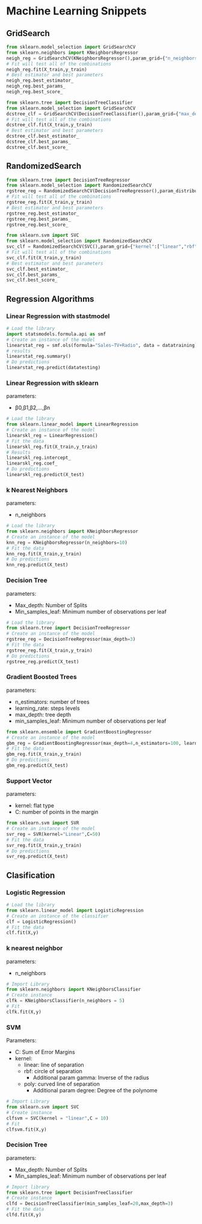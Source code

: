 # Machine Learning Snippets

## GridSearch
```python
from sklearn.model_selection import GridSearchCV
from sklearn.neighbors import KNeighborsRegressor
neigh_reg = GridSearchCV(KNeighborsRegressor(),param_grid={"n_neighbors":np.arange(3,50)},cv = 10,scoring = "mean_squared_error",n_jobs=-1)
# Fit will test all of the combinations
neigh_reg.fit(X_train,y_train)
# Best estimator and best parameters
neigh_reg.best_estimator_
neigh_reg.best_params_
neigh_reg.best_score_
```

```python
from sklearn.tree import DecisionTreeClassifier
from sklearn.model_selection import GridSearchCV
dcstree_clf = GridSearchCV(DecisionTreeClassifier(),param_grid={"max_depth":range(1,20),"min_samples_leaf":range(20,100),"min_samples_split":range(20,50)},cv = 10,scoring = "f1_weighted",n_jobs=-1,return_train_score=True)
# Fit will test all of the combinations
dcstree_clf.fit(X_train,y_train)
# Best estimator and best parameters
dcstree_clf.best_estimator_
dcstree_clf.best_params_
dcstree_clf.best_score_
```

## RandomizedSearch
```python
from sklearn.tree import DecisionTreeRegressor
from sklearn.model_selection import RandomizedSearchCV
rgstree_reg = RandomizedSearchCV(DecisionTreeRegressor(),param_distributions={"max_depth":range(1,20),"min_samples_leaf":range(20,100),"min_samples_split":range(20,50)},cv = 10,scoring = "mean_squared_error",n_jobs=-1)
# Fit will test all of the combinations
rgstree_reg.fit(X_train,y_train)
# Best estimator and best parameters
rgstree_reg.best_estimator_
rgstree_reg.best_params_
rgstree_reg.best_score_
```

```python
from sklearn.svm import SVC
from sklearn.model_selection import RandomizedSearchCV
svc_clf = RandomizedSearchCV(SVC(),param_grid={"kernel":["linear","rbf"],"C":range(1,10000,1000)},cv = 10,scoring = "f1_weighted",n_jobs=-1,return_train_score=True)
# Fit will test all of the combinations
svc_clf.fit(X_train,y_train)
# Best estimator and best parameters
svc_clf.best_estimator_
svc_clf.best_params_
svc_clf.best_score_
```

## Regression Algorithms

### Linear Regression with stastmodel
```python
# Load the library
import statsmodels.formula.api as smf
# Create an instance of the model
linearstat_reg = smf.ols(formula="Sales~TV+Radio", data = datatraining).fit()
# results
linearstat_reg.summary()
# Do predictions
linearstat_reg.predict(datatesting)
```

### Linear Regression with sklearn
parameters:
- β0,β1,β2,...,βn
```python
# Load the library
from sklearn.linear_model import LinearRegression
# Create an instance of the model
linearskl_reg = LinearRegression()
# Fit the data
linearskl_reg.fit(X_train,y_train)
# Results
linearskl_reg.intercept_
linearskl_reg.coef_
# Do predictions
linearskl_reg.predict(X_test)
```

### k Nearest Neighbors
parameters:
- n_neighbors
```python
# Load the library
from sklearn.neighbors import KNeighborsRegressor
# Create an instance of the model
knn_reg = KNeighborsRegressor(n_neighbors=10)
# Fit the data
knn_reg.fit(X_train,y_train)
# Do predictions
knn_reg.predict(X_test)
```

### Decision Tree
parameters:
- Max_depth: Number of Splits
- Min_samples_leaf: Minimum number of observations per leaf
```python
# Load the library
from sklearn.tree import DecisionTreeRegressor
# Create an instance of the model
rgstree_reg = DecisionTreeRegressor(max_depth=3)
# Fit the data
rgstree_reg.fit(X_train,y_train)
# Do predictions
rgstree_reg.predict(X_test)
```

### Gradient Boosted Trees
parameters:
- n_estimators: number of trees
- learning_rate: steps levels
- max_depth: tree depth
- min_samples_leaf: Minimum number of observations per leaf
```python
from sklearn.ensemble import GradientBoostingRegressor
# Create an instance of the model
gbm_reg = GradientBoostingRegressor(max_depth=4,n_estimators=100, learning_rate=0.1)
# Fit the data
gbm_reg.fit(X_train,y_train)
# Do predictions
gbm_reg.predict(X_test)
```

### Support Vector
parameters:
- kernel: flat type
- C: number of points in the margin
```python
from sklearn.svm import SVR
# Create an instance of the model
svr_reg = SVR(kernel="Linear",C=50)
# Fit the data
svr_reg.fit(X_train,y_train)
# Do predictions
svr_reg.predict(X_test)
```

## Clasification

### Logistic Regression
```python
# Load the library
from sklearn.linear_model import LogisticRegression
# Create an instance of the classifier
clf = LogisticRegression()
# Fit the data
clf.fit(X,y)
```

### k nearest neighbor
parameters:
- n_neighbors
```python
# Import Library
from sklearn.neighbors import KNeighborsClassifier
# Create instance
clfk = KNeighborsClassifier(n_neighbors = 5)
# Fit
clfk.fit(X,y)
```

### SVM
Parameters:
- C: Sum of Error Margins
- kernel:
  - linear: line of separation
  - rbf: circle of separation
    - Additional param gamma: Inverse of the radius
  - poly: curved line of separation
    - Additional param degree: Degree of the polynome
```python
# Import Library
from sklearn.svm import SVC
# Create instance
clfsvm = SVC(kernel = "linear",C = 10)
# Fit
clfsvm.fit(X,y)
```
### Decision Tree
parameters:
- Max_depth: Number of Splits
- Min_samples_leaf: Minimum number of observations per leaf
```python
# Import library
from sklearn.tree import DecisionTreeClassifier
# Create instance
clfd = DecisionTreeClassifier(min_samples_leaf=20,max_depth=3)
# Fit the data
clfd.fit(X,y)
```
